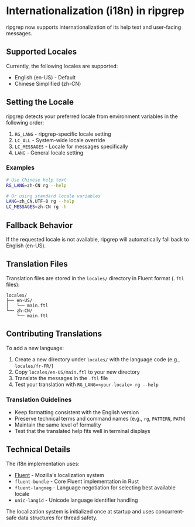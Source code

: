 # Internationalization (i18n) in ripgrep

ripgrep now supports internationalization of its help text and user-facing messages.

## Supported Locales

Currently, the following locales are supported:

- English (en-US) - Default
- Chinese Simplified (zh-CN)

## Setting the Locale

ripgrep detects your preferred locale from environment variables in the following order:

1. `RG_LANG` - ripgrep-specific locale setting
2. `LC_ALL` - System-wide locale override
3. `LC_MESSAGES` - Locale for messages specifically
4. `LANG` - General locale setting

### Examples

```bash
# Use Chinese help text
RG_LANG=zh-CN rg --help

# Or using standard locale variables
LANG=zh_CN.UTF-8 rg --help
LC_MESSAGES=zh-CN rg -h
```

## Fallback Behavior

If the requested locale is not available, ripgrep will automatically fall back to English (en-US).

## Translation Files

Translation files are stored in the `locales/` directory in Fluent format (`.ftl` files):

```
locales/
├── en-US/
│   └── main.ftl
└── zh-CN/
    └── main.ftl
```

## Contributing Translations

To add a new language:

1. Create a new directory under `locales/` with the language code (e.g., `locales/fr-FR/`)
2. Copy `locales/en-US/main.ftl` to your new directory
3. Translate the messages in the `.ftl` file
4. Test your translation with `RG_LANG=<your-locale> rg --help`

### Translation Guidelines

- Keep formatting consistent with the English version
- Preserve technical terms and command names (e.g., `rg`, `PATTERN`, `PATH`)
- Maintain the same level of formality
- Test that the translated help fits well in terminal displays

## Technical Details

The i18n implementation uses:

- [Fluent](https://projectfluent.org/) - Mozilla's localization system
- `fluent-bundle` - Core Fluent implementation in Rust
- `fluent-langneg` - Language negotiation for selecting best available locale
- `unic-langid` - Unicode language identifier handling

The localization system is initialized once at startup and uses concurrent-safe data structures for thread safety.

